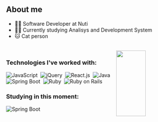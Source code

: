 ## About me

- 👩‍💻 Software Developer at Nuti
- 👩‍🎓 Currently studying Analisys and Development System
- 🐱 Cat person

<br>

<img align="right" width="40%" height="180px" src="https://github-readme-stats.vercel.app/api/top-langs/?username=karinasasaki&layout=compact&hide_border=true&title_color=fff&text_color=fff&bg_color=0d1117"/>

### Technologies I've worked with:
![JavaScript](https://img.shields.io/badge/JavaScript-323330?style=for-the-badge&logo=javascript&logoColor=F7DF1E)&nbsp;
![jQuery](	https://img.shields.io/badge/jQuery-0769AD?style=for-the-badge&logo=jquery&logoColor=white)&nbsp;
![React.js](https://img.shields.io/badge/React-20232A?style=for-the-badge&logo=react&logoColor=61DAFB)&nbsp;
![Java](https://img.shields.io/badge/Java-ED8B00?style=for-the-badge&logo=openjdk&logoColor=white)&nbsp;
![Spring Boot](https://img.shields.io/badge/Spring_Boot-6DB33F?style=for-the-badge&logo=spring&logoColor=white)&nbsp;
![Ruby](https://img.shields.io/badge/Ruby-CC342D?style=for-the-badge&logo=ruby&logoColor=white)&nbsp;
![Ruby on Rails](https://img.shields.io/badge/Ruby_on_Rails-CC0000?style=for-the-badge&logo=ruby-on-rails&logoColor=white)&nbsp;

 ### Studying in this moment:
![Spring Boot](https://img.shields.io/badge/Spring_Boot-6DB33F?style=for-the-badge&logo=spring&logoColor=white)&nbsp;

